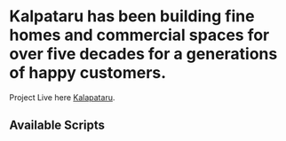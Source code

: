 # Kalpataru has been building fine homes and commercial spaces for over five decades for a generations of happy customers. 

Project Live here [Kalapataru](https://kalapataru-29501.web.app/).

## Available Scripts
